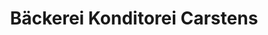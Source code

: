 ---
title: "Bäckerei Konditorei Carstens"
url: /itzehoe/baeckerei-konditorei-carstens/
shop: Bäckerei
---